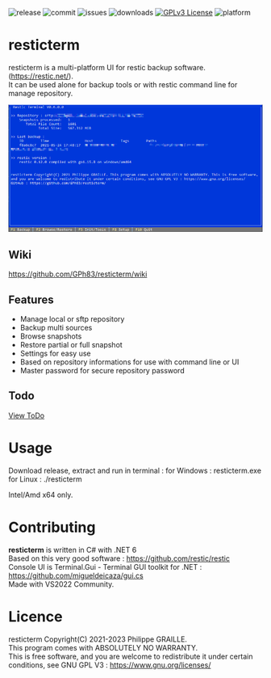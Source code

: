 
![release](https://img.shields.io/github/v/release/GPh83/resticterm?include_prereleases)
![commit](https://img.shields.io/github/last-commit/GPh83/resticterm) 
![issues](https://img.shields.io/github/issues/GPh83/resticterm) 
![downloads](https://img.shields.io/github/downloads/GPh83/resticterm/total)
[![GPLv3 License](https://img.shields.io/badge/License-GPL%20v3-yellow.svg)](https://opensource.org/licenses/)
![platform](https://img.shields.io/badge/platform-Windows%20Linux-blue)

# resticterm

resticterm is a multi-platform UI for restic backup software. (https://restic.net/).  
It can be used alone for backup tools or with restic command line for manage repository.

![MainScreen](https://github.com/GPh83/resticterm/blob/master/resticterm/Img/resticterm_screens.gif)

## Wiki 

https://github.com/GPh83/resticterm/wiki

## Features
- Manage local or sftp repository
- Backup multi sources 
- Browse snapshots
- Restore partial or full snapshot
- Settings for easy use
- Based on repository informations for use with command line or UI
- Master password for secure repository password

## Todo
[View ToDo](https://github.com/GPh83/resticterm/blob/master/TODO.md)

# Usage

Download release, extract and run in terminal : 
    for Windows : resticterm.exe 
    for Linux : ./resticterm

Intel/Amd x64 only.

# Contributing

**resticterm** is written in C# with .NET 6  
Based on this very good software : https://github.com/restic/restic  
Console UI is Terminal.Gui - Terminal GUI toolkit for .NET : https://github.com/migueldeicaza/gui.cs  
Made with VS2022 Community.


# Licence 

resticterm Copyright(C) 2021-2023 Philippe GRAILLE.  
This program comes with ABSOLUTELY NO WARRANTY.  
This is free software, and you are welcome to redistribute it under certain conditions, see GNU GPL V3 : https://www.gnu.org/licenses/

